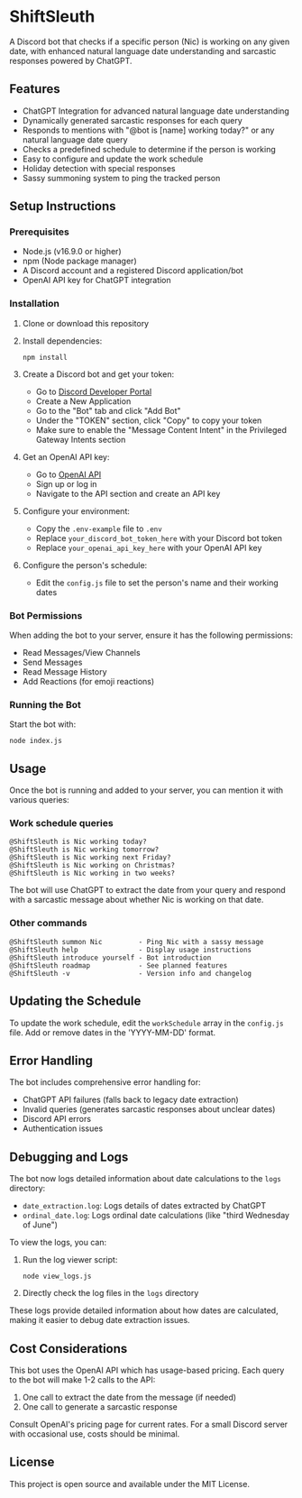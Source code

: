 # ShiftSleuth

A Discord bot that checks if a specific person (Nic) is working on any given date, with enhanced natural language date understanding and sarcastic responses powered by ChatGPT.

## Features

- ChatGPT Integration for advanced natural language date understanding
- Dynamically generated sarcastic responses for each query
- Responds to mentions with "@bot is [name] working today?" or any natural language date query
- Checks a predefined schedule to determine if the person is working
- Easy to configure and update the work schedule
- Holiday detection with special responses
- Sassy summoning system to ping the tracked person

## Setup Instructions

### Prerequisites

- Node.js (v16.9.0 or higher)
- npm (Node package manager)
- A Discord account and a registered Discord application/bot
- OpenAI API key for ChatGPT integration

### Installation

1. Clone or download this repository
2. Install dependencies:
   ```
   npm install
   ```
3. Create a Discord bot and get your token:
   - Go to [Discord Developer Portal](https://discord.com/developers/applications)
   - Create a New Application
   - Go to the "Bot" tab and click "Add Bot"
   - Under the "TOKEN" section, click "Copy" to copy your token
   - Make sure to enable the "Message Content Intent" in the Privileged Gateway Intents section

4. Get an OpenAI API key:
   - Go to [OpenAI API](https://platform.openai.com/)
   - Sign up or log in
   - Navigate to the API section and create an API key

5. Configure your environment:
   - Copy the `.env-example` file to `.env`
   - Replace `your_discord_bot_token_here` with your Discord bot token
   - Replace `your_openai_api_key_here` with your OpenAI API key

6. Configure the person's schedule:
   - Edit the `config.js` file to set the person's name and their working dates

### Bot Permissions

When adding the bot to your server, ensure it has the following permissions:
- Read Messages/View Channels
- Send Messages
- Read Message History
- Add Reactions (for emoji reactions)

### Running the Bot

Start the bot with:
```
node index.js
```

## Usage

Once the bot is running and added to your server, you can mention it with various queries:

### Work schedule queries
```
@ShiftSleuth is Nic working today?
@ShiftSleuth is Nic working tomorrow?
@ShiftSleuth is Nic working next Friday?
@ShiftSleuth is Nic working on Christmas?
@ShiftSleuth is Nic working in two weeks?
```

The bot will use ChatGPT to extract the date from your query and respond with a sarcastic message about whether Nic is working on that date.

### Other commands
```
@ShiftSleuth summon Nic         - Ping Nic with a sassy message
@ShiftSleuth help               - Display usage instructions
@ShiftSleuth introduce yourself - Bot introduction
@ShiftSleuth roadmap            - See planned features
@ShiftSleuth -v                 - Version info and changelog
```

## Updating the Schedule

To update the work schedule, edit the `workSchedule` array in the `config.js` file. Add or remove dates in the 'YYYY-MM-DD' format.

## Error Handling

The bot includes comprehensive error handling for:
- ChatGPT API failures (falls back to legacy date extraction)
- Invalid queries (generates sarcastic responses about unclear dates)
- Discord API errors
- Authentication issues

## Debugging and Logs

The bot now logs detailed information about date calculations to the `logs` directory:

- `date_extraction.log`: Logs details of dates extracted by ChatGPT
- `ordinal_date.log`: Logs ordinal date calculations (like "third Wednesday of June")

To view the logs, you can:

1. Run the log viewer script:
   ```
   node view_logs.js
   ```

2. Directly check the log files in the `logs` directory

These logs provide detailed information about how dates are calculated, making it easier to debug date extraction issues.

## Cost Considerations

This bot uses the OpenAI API which has usage-based pricing. Each query to the bot will make 1-2 calls to the API:
1. One call to extract the date from the message (if needed)
2. One call to generate a sarcastic response

Consult OpenAI's pricing page for current rates. For a small Discord server with occasional use, costs should be minimal.

## License

This project is open source and available under the MIT License.
